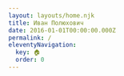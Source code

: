 ```yaml
---
layout: layouts/home.njk
title: Иван Полюхович
date: 2016-01-01T00:00:00.000Z
permalink: /
eleventyNavigation:
  key: 🏠
  order: 0
---
```


